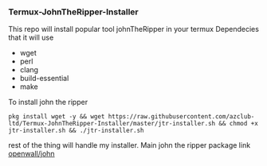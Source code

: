 ### Termux-JohnTheRipper-Installer
This repo will install popular tool johnTheRipper in your termux 
Dependecies that it will use


* wget
* perl
* clang
* build-essential
* make


To install john the ripper 

```
pkg install wget -y && wget https://raw.githubusercontent.com/azclub-ltd/Termux-JohnTheRipper-Installer/master/jtr-installer.sh && chmod +x jtr-installer.sh && ./jtr-installer.sh
```
rest of the thing will handle my installer.
Main john the ripper package link [openwall/john](https://github.com/openwall/john)
